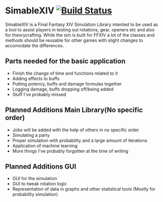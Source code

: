# SimableXIV [![Build Status](https://travis-ci.org/Krindor/SimableXIV.svg?branch=master)](https://travis-ci.org/Krindor/SimableXIV)
SimableXIV is a Final Fantasy XIV Simulation Library intented to be used as a tool to assist players in testing out rotations, gear, openers etc and also for theorycrafting. While the sim is built for FFXIV a lot of the classes and methods should be reusable for other games with slight changes to accomodate the differences. 
 
## Parts needed for the basic application
* Finish the change of time and functions related to it
* Adding effects to buffs
* Putting potency, buffs and damage formulas together
* Logging damage, buffs dropping off/being added
* Stuff I've probably missed

## Planned Additions Main Library(No specific order)
* Jobs will be added with the help of others in no specific order
* Simulating a party
* Proper simulation with probability and a large amount of iterations
* Application of machine learning
* More things I've probably forgotten at the time of writing
## Planned Additions GUI
* GUI for the simulation
* GUI to tweak rotation logic
* Representation of data in graphs and other statistical tools (Mostly for probability simulation)
